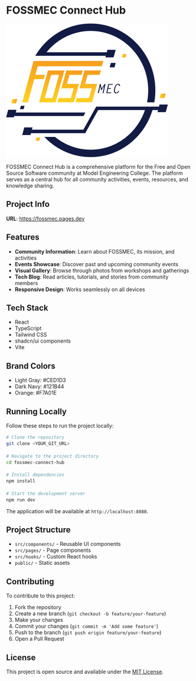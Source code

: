 
# FOSSMEC Connect Hub

![FOSSMEC Logo](/public/uploads/logo.png)

FOSSMEC Connect Hub is a comprehensive platform for the Free and Open Source Software community at Model Engineering College. The platform serves as a central hub for all community activities, events, resources, and knowledge sharing.

## Project Info

**URL**: https://fossmec.pages.dev

## Features

- **Community Information**: Learn about FOSSMEC, its mission, and activities
- **Events Showcase**: Discover past and upcoming community events
- **Visual Gallery**: Browse through photos from workshops and gatherings
- **Tech Blog**: Read articles, tutorials, and stories from community members
- **Responsive Design**: Works seamlessly on all devices

## Tech Stack

- React
- TypeScript
- Tailwind CSS
- shadcn/ui components
- Vite

## Brand Colors
- Light Gray: #CED1D3
- Dark Navy: #121B44
- Orange: #F7A01E

## Running Locally

Follow these steps to run the project locally:

```sh
# Clone the repository
git clone <YOUR_GIT_URL>

# Navigate to the project directory
cd fossmec-connect-hub

# Install dependencies
npm install

# Start the development server
npm run dev
```

The application will be available at `http://localhost:8080`.

## Project Structure

- `src/components/` - Reusable UI components
- `src/pages/` - Page components
- `src/hooks/` - Custom React hooks
- `public/` - Static assets

## Contributing

To contribute to this project:

1. Fork the repository
2. Create a new branch (`git checkout -b feature/your-feature`)
3. Make your changes
4. Commit your changes (`git commit -m 'Add some feature'`)
5. Push to the branch (`git push origin feature/your-feature`)
6. Open a Pull Request

## License

This project is open source and available under the [MIT License](LICENSE).
